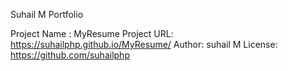 Suhail M Portfolio

Project Name : MyResume
Project URL: https://suhailphp.github.io/MyResume/
Author: suhail M
License: https://github.com/suhailphp
